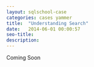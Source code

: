 ```yaml
---
layout: sqlschool-case
categories: cases yammer
title:  "Understanding Search"
date:   2014-06-01 00:00:57
seo-title: 
description: 
---
```


Coming Soon